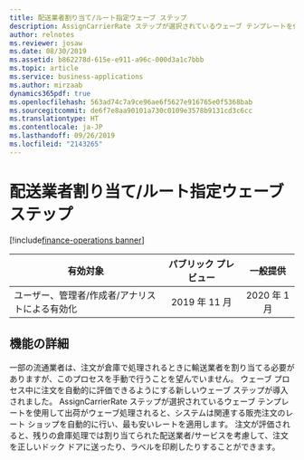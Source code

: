 ```yaml
---
title: 配送業者割り当て/ルート指定ウェーブ ステップ
description: AssignCarrierRate ステップが選択されているウェーブ テンプレートを使用して出荷がウェーブ処理されると、システムは関連する販売注文のレート ショップを自動的に行い、最も安いレートを適用します。
author: relnotes
ms.reviewer: josaw
ms.date: 08/30/2019
ms.assetid: b862278d-615e-e911-a96c-000d3a1c7bbb
ms.topic: article
ms.service: business-applications
ms.author: mirzaab
dynamics365pdf: true
ms.openlocfilehash: 563ad74c7a9ce96ae6f5627e916765e0f5368bab
ms.sourcegitcommit: de6f7e8aa90101a730c0109e3578b9131cd3c6cc
ms.translationtype: HT
ms.contentlocale: ja-JP
ms.lasthandoff: 09/26/2019
ms.locfileid: "2143265"
---
```

# <a name="carrier-assignmentrouting-wave-step"></a>配送業者割り当て/ルート指定ウェーブ ステップ
[!include[finance-operations banner](../includes/finance-operations.md)]

| 有効対象    |  パブリック プレビュー | 一般提供 | 
| ---------- | :----------: |:----------: |
|ユーザー、管理者/作成者/アナリストによる有効化|2019 年 11 月| 2020 年 1 月|






## <a name="feature-details"></a>機能の詳細
<!--feature detail start -->
一部の流通業者は、注文が倉庫で処理されるときに輸送業者を割り当てる必要がありますが、このプロセスを手動で行うことを望んでいません。 ウェーブ プロセス中に注文を自動的に評価できるようにする新しいウェーブ ステップが導入されました。 AssignCarrierRate ステップが選択されているウェーブ テンプレートを使用して出荷がウェーブ処理されると、システムは関連する販売注文のレート ショップを自動的に行い、最も安いレートを適用します。 注文が評価されると、残りの倉庫処理では割り当てられた配送業者/サービスを考慮して、注文を正しいドック ドアに送ったり、ラベルを印刷したりすることができます。
<!--feature detail end -->











